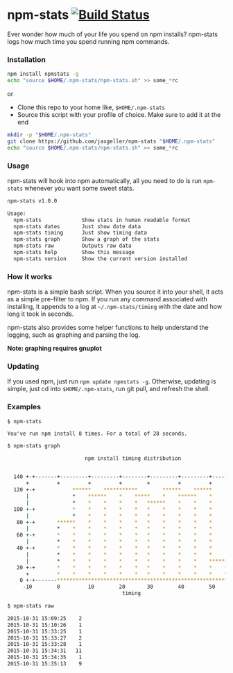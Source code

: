 # npm-stats [![Build Status](https://travis-ci.org/jaxgeller/npm-stats.svg?branch=master)](https://travis-ci.org/jaxgeller/npm-stats)
Ever wonder how much of your life you spend on npm installs? npm-stats logs how much time you spend running npm commands.

### Installation

```sh
npm install npmstats -g
echo "source $HOME/.npm-stats/npm-stats.sh" >> some_*rc
```

or

+ Clone this repo to your home like, `$HOME/.npm-stats`
+ Source this script with your profile of choice. Make sure to add it at the end

```sh
mkdir -p "$HOME/.npm-stats"
git clone https://github.com/jaxgeller/npm-stats "$HOME/.npm-stats"
echo "source $HOME/.npm-stats/npm-stats.sh" >> some_*rc
```

### Usage

npm-stats will hook into npm automatically, all you need to do is run `npm-stats` whenever you want some sweet stats.

```sh
npm-stats v1.0.0

Usage:
  npm-stats             Show stats in human readable format
  npm-stats dates       Just show date data
  npm-stats timing      Just show timing data
  npm-stats graph       Show a graph of the stats
  npm-stats raw         Outputs raw data
  npm-stats help        Show this message
  npm-stats version     Show the current version installed
```

### How it works

npm-stats is a simple bash script. When you source it into your shell, it acts as a simple pre-filter to npm. If you run any command associated with installing, it appends to a log at `~/.npm-stats/timing` with the date and how long it took in seconds.

npm-stats also provides some helper functions to help understand the logging, such as graphing and parsing the log.

__Note: graphing requires gnuplot__

### Updating

If you used npm, just run `npm update npmstats -g`.
Otherwise, updating is simple, just cd into `$HOME/.npm-stats`, run git pull, and refresh the shell.

### Examples

```
$ npm-stats

You've run npm install 8 times. For a total of 28 seconds.
```

```sh
$ npm-stats graph

                         npm install timing distribution


  140 +-+-------+---------+---------+--------+---------+---------+-------+-+
      +         +         +         +        +         +         +         +
  120 +-+            ******    ***********        ******    ******       +-+
      |              *    ******    *    *****    *    ******    *         |
      |              *    *    *    *    *   ******    *    *    *         |
  100 +-+            *    *    *    *    *   *    *    *    *    *       +-+
      |              *    *    *    *    *   *    *    *    *    *         |
   80 +-+       ******    *    *    *    *   *    *    *    *    *       +-+
      |         *    *    *    *    *    *   *    *    *    *    *         |
   60 +-+       *    *    *    *    *    *   *    *    *    *    *       +-+
      |         *    *    *    *    *    *   *    *    *    *    *         |
   40 +-+       *    *    *    *    *    *   *    *    *    *    *       +-+
      |         *    *    *    *    *    *   *    *    *    *    *         |
      |         *    *    *    *    *    *   *    *    *    *    ******    |
   20 +-+       *    *    *    *    *    *   *    *    *    *    *    *  +-+
      +         *    *    *    *    *    *   *    *    *    *    *    *    +
    0 +-+-------*******************************************************--+-+
     -10        0         10        20       30        40        50        60
                                     timing
```

```sh
$ npm-stats raw

2015-10-31 15:09:25    2
2015-10-31 15:10:26    1
2015-10-31 15:33:25    1
2015-10-31 15:33:27    2
2015-10-31 15:33:28    1
2015-10-31 15:34:31   11
2015-10-31 15:34:35    1
2015-10-31 15:35:13    9
```
